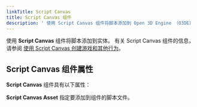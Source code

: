 ```yaml
---
linkTitle: Script Canvas
title: Script Canvas 组件
description: ' 使用 Script Canvas 组件将脚本添加到 Open 3D Engine （O3DE） 中的实体。'
---
```


使用 **Script Canvas** 组件将脚本添加到实体。 有关 Script Canvas 组件的信息，请参阅 [使用 Script Canvas 创建游戏和其他行为](/docs/user-guide/scripting/script-canvas/)。
  
## Script Canvas 组件属性

**Script Canvas** 组件具有以下属性：

**Script Canvas Asset**
指定要添加到组件的脚本文件。

